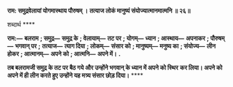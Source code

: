 **राम: समुद्रवेलायां योगमास्थाय पौरुषम् ।** **तत्याज लोकं मानुष्यं संयोज्यात्मानमात्मनि ॥ २६॥** 

शब्दार्थ **** 

**राम:—** **बलराम** **; समुद्र—** **समुद्र के** **; वेलायाम्—** **तट पर** **; योगम्—** **ध्यान** **; आस्थाय—** **अपनाकर** **; पौरुषम्—** **भगवान् पर** **;** **तत्याज—** **त्याग दिया** **; लोकम्—** **संसार को** **; मानुष्यम्—** **मनुष्य का** **; संयोज्य—** **लीन होकर** **; आत्मानम्—** **अपने को** **; आत्मनि—** **अपने में।** **.** 

**तब बलरामजी समुद्र के तट पर बैठ गये और उन्होंने भगवान् के ध्यान में अपने को स्थिर** **कर लिया। अपने को अपने में ही लीन करते हुए उन्होंने यह मत्र्य संसार छोड़ दिया।** **** 